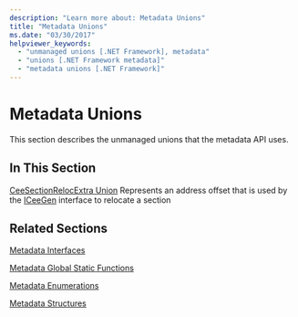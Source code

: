 ```yaml
---
description: "Learn more about: Metadata Unions"
title: "Metadata Unions"
ms.date: "03/30/2017"
helpviewer_keywords:
  - "unmanaged unions [.NET Framework], metadata"
  - "unions [.NET Framework metadata]"
  - "metadata unions [.NET Framework]"
---
```

# Metadata Unions

This section describes the unmanaged unions that the metadata API uses.

## In This Section

 [CeeSectionRelocExtra Union](ceesectionrelocextra-union.md)
 Represents an address offset that is used by the [ICeeGen](iceegen-interface.md) interface to relocate a section

## Related Sections

 [Metadata Interfaces](metadata-interfaces.md)

 [Metadata Global Static Functions](metadata-global-static-functions.md)

 [Metadata Enumerations](metadata-enumerations.md)

 [Metadata Structures](metadata-structures.md)
